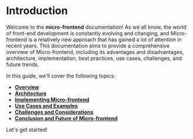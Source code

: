 # Introduction

Welcome to the **micro-frontend** documentation! As we all know, the world of front-end development is constantly evolving and changing, and Micro-frontend is a relatively new approach that has gained a lot of attention in recent years. This documentation aims to provide a comprehensive overview of Micro-frontend, including its advantages and disadvantages, architecture, implementation, best practices, use cases, challenges, and future trends.

In this guide, we'll cover the following topics:

- [**Overview**](#overview)
- [**Architecture**](#architecture)
- [**Implementing Micro-frontend**](#implementingmicrofrontends)
- [**Use Cases and Examples**](#usecasesandexamples)
- [**Challenges and Considerations**](#challengesandconsiderations)
- [**Conclusion and Future of Micro-frontend**](#conclusionandfuture)

Let's get started!
